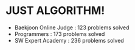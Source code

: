 # JUST ALGORITHM!

- Baekjoon Online Judge : 123 problems solved
- Programmers : 173 problems solved
- SW Expert Academy : 236 problems solved
